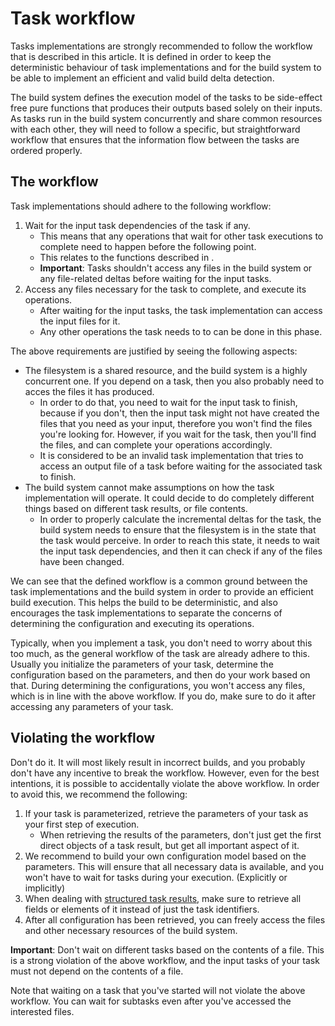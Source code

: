 # Task workflow

Tasks implementations are strongly recommended to follow the workflow that is described in this article. It is defined in order to keep the deterministic behaviour of task implementations and for the build system to be able to implement an efficient and valid build delta detection.

The build system defines the execution model of the tasks to be side-effect free pure functions that produces their outputs based solely on their inputs. As tasks run in the build system concurrently and share common resources with each other, they will need to follow a specific, but straightforward workflow that ensures that the information flow between the tasks are ordered properly.  

## The workflow

Task implementations should adhere to the following workflow:

1. Wait for the input task dependencies of the task if any.
	* This means that any operations that wait for other task executions to complete need to happen before the following point.
	* This relates to the functions described in [](retrievingtaskresults.md).
	* **Important**: Tasks shouldn't access any files in the build system or any file-related deltas before waiting for the input tasks.
2. Access any files necessary for the task to complete, and execute its operations.
	* After waiting for the input tasks, the task implementation can access the input files for it.
	* Any other operations the task needs to to can be done in this phase.

The above requirements are justified by seeing the following aspects:

* The filesystem is a shared resource, and the build system is a highly concurrent one. If you depend on a task, then you also probably need to acces the files it has produced. 
	* In order to do that, you need to wait for the input task to finish, because if you don't, then the input task might not have created the files that you need as your input, therefore you won't find the files you're looking for. However, if you wait for the task, then you'll find the files, and can complete your operations accordingly.
	* It is considered to be an invalid task implementation that tries to access an output file of a task before waiting for the associated task to finish.
* The build system cannot make assumptions on how the task implementation will operate. It could decide to do completely different things based on different task results, or file contents.
	* In order to properly calculate the incremental deltas for the task, the build system needs to ensure that the filesystem is in the state that the task would perceive. In order to reach this state, it needs to wait the input task dependencies, and then it can check if any of the files have been changed.

We can see that the defined workflow is a common ground between the task implementations and the build system in order to provide an efficient build execution. This helps the build to be deterministic, and also encourages the task implementations to separate the concerns of determining the configuration and executing its operations. 

Typically, when you implement a task, you don't need to worry about this too much, as the general workflow of the task are already adhere to this. Usually you initialize the parameters of your task, determine the configuration based on the parameters, and then do your work based on that. During determining the configurations, you won't access any files, which is in line with the above workflow. If you do, make sure to do it after accessing any parameters of your task.

## Violating the workflow

Don't do it. It will most likely result in incorrect builds, and you probably don't have any incentive to break the workflow. However, even for the best intentions, it is possible to accidentally violate the above workflow. In order to avoid this, we recommend the following:

1. If your task is parameterized, retrieve the parameters of your task as your first step of execution.
	* When retrieving the results of the parameters, don't just get the first direct objects of a task result, but get all important aspect of it.
2. We recommend to build your own configuration model based on the parameters. This will ensure that all necessary data is available, and you won't have to wait for tasks during your execution. (Explicitly or implicitly)
3. When dealing with [structured task results](taskresults.md#structured-results), make sure to retrieve all fields or elements of it instead of just the task identifiers.
4. After all configuration has been retrieved, you can freely access the files and other necessary resources of the build system.

**Important**: Don't wait on different tasks based on the contents of a file. This is a strong violation of the above workflow, and the input tasks of your task must not depend on the contents of a file.

Note that waiting on a task that you've started will not violate the above workflow. You can wait for subtasks even after you've accessed the interested files.
